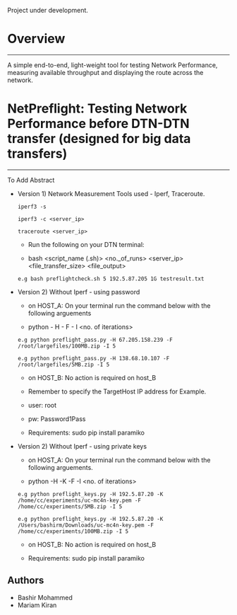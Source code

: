 Project under development.


# Overview
---------
A simple end-to-end, light-weight tool for testing Network Performance, measuring available throughput and displaying the route across the network.

# NetPreflight: Testing Network Performance before DTN-DTN transfer (designed for big data transfers)
------------------------------------------------------------------------------

To Add Abstract

* Version 1) Network Measurement Tools used - Iperf, Traceroute.

  ```iperf3 -s ```
  
  ```iperf3 -c <server_ip>```
  
  ```traceroute <server_ip>```

    * Run the following on your DTN terminal:

    * bash <script_name (.sh)> <no._of_runs> <server_ip> <file_transfer_size> <file_output>

  ```e.g bash preflightcheck.sh 5 192.5.87.205 1G testresult.txt```
  

* Version 2) Without Iperf - using password

    * on HOST_A: On your terminal run the command below with the following arguements        
                                                                                        
    *  python <scriptname> - H <TargetHostIPaddress> - F <targetFile> - I <no. of iterations>   
                                                                                        
     ```e.g python preflight_pass.py -H 67.205.158.239 -F /root/largefiles/100MB.zip -I 5```
     
     ```e.g python preflight_pass.py -H 138.68.10.107 -F /root/largefiles/5MB.zip -I 5```
     
     * on HOST_B: No action is required on host_B
   
     * Remember to specify the TargetHost IP address for Example.     

     * user: root  

     * pw: Password1Pass   

     * Requirements: sudo pip install paramiko
     
     
* Version 2) Without Iperf - using private keys

    * on HOST_A: On your terminal run the command below with the following arguements.        
                                                                                        
    * python <scriptname> -H <TargetHostIPaddress> -K <KeyFilepath>  -F <targetFile> -I <no. of iterations>   
                                                                                        
     ```e.g python preflight_keys.py -H 192.5.87.20 -K /home/cc/experiments/uc-mc4n-key.pem -F /home/cc/experiments/5MB.zip -I 5```
     
     ```e.g python preflight_keys.py -H 192.5.87.20 -K /Users/bashirm/Downloads/uc-mc4n-key.pem -F /home/cc/experiments/100MB.zip -I 5 ```
     
     * on HOST_B: No action is required on host_B
     
     * Requirements: sudo pip install paramiko

    

Authors
---------
- Bashir Mohammed
- Mariam Kiran

